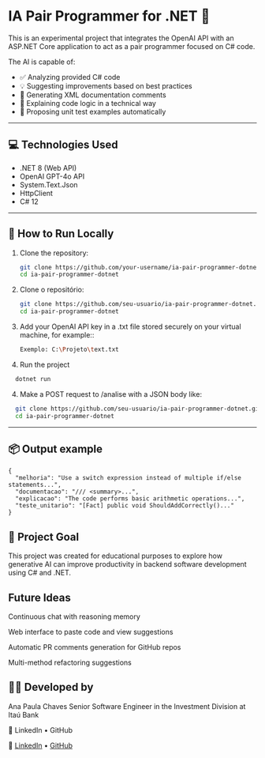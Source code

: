 # IA Pair Programmer for .NET 🤖

This is an experimental project that integrates the OpenAI API with an ASP.NET Core application to act as a pair programmer focused on C# code.

The AI is capable of:
- ✅ Analyzing provided C# code
- 💡 Suggesting improvements based on best practices
- 🧾 Generating XML documentation comments
- 🧠 Explaining code logic in a technical way
- 🧪 Proposing unit test examples automatically

---

## 💻 Technologies Used

- .NET 8 (Web API)
- OpenAI GPT-4o API
- System.Text.Json
- HttpClient
- C# 12

---

## 🚀 How to Run Locally

1. Clone the repository:
   ```bash
   git clone https://github.com/your-username/ia-pair-programmer-dotnet.git
   cd ia-pair-programmer-dotnet

1. Clone o repositório:
   ```bash
   git clone https://github.com/seu-usuario/ia-pair-programmer-dotnet.git
   cd ia-pair-programmer-dotnet
   ```
2. Add your OpenAI API key in a .txt file stored securely on your virtual machine, for example::
   ```bash
   Exemplo: C:\Projeto\text.txt
   ```  
3. Run the project
  ```bash
    dotnet run
  ```
4. Make a POST request to /analise with a JSON body like:
 ```bash
   git clone https://github.com/seu-usuario/ia-pair-programmer-dotnet.git
   cd ia-pair-programmer-dotnet
```
---

## 📦 Output example
```
{
  "melhoria": "Use a switch expression instead of multiple if/else statements...",
  "documentacao": "/// <summary>...",
  "explicacao": "The code performs basic arithmetic operations...",
  "teste_unitario": "[Fact] public void ShouldAddCorrectly()..."
}
```

## 📌 Project Goal
This project was created for educational purposes to explore how generative AI can improve productivity in backend software development using C# and .NET.

## Future Ideas
 Continuous chat with reasoning memory

 Web interface to paste code and view suggestions

 Automatic PR comments generation for GitHub repos

 Multi-method refactoring suggestions


## 🧑‍💻 Developed by
Ana Paula Chaves
Senior Software Engineer in the Investment Division at Itaú Bank

🔗 LinkedIn • GitHub

🔗 [LinkedIn](https://www.linkedin.com/in/anachavesdev/) • [GitHub](https://github.com/AnaBrando)

